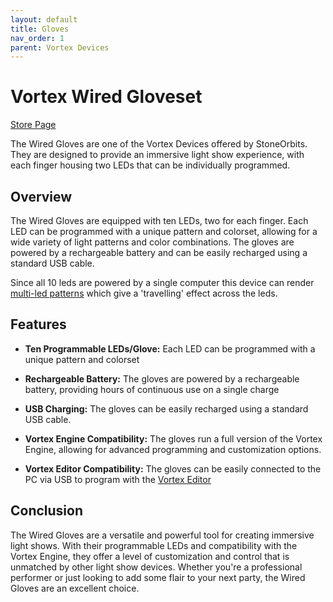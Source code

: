 ```yaml
---
layout: default
title: Gloves
nav_order: 1
parent: Vortex Devices
---
```


# Vortex Wired Gloveset
[Store Page](https://stoneorbits.com/products/the-vortex-gloves-1)

The Wired Gloves are one of the Vortex Devices offered by StoneOrbits. They are designed to provide an immersive light show experience, with each finger housing two LEDs that can be individually programmed.

## Overview

The Wired Gloves are equipped with ten LEDs, two for each finger. Each LED can be programmed with a unique pattern and colorset, allowing for a wide variety of light patterns and color combinations. The gloves are powered by a rechargeable battery and can be easily recharged using a standard USB cable.

Since all 10 leds are powered by a single computer this device can render [multi-led patterns](patterns.html) which give a 'travelling' effect across the leds.

## Features

- **Ten Programmable LEDs/Glove:** Each LED can be programmed with a unique pattern and colorset

- **Rechargeable Battery:** The gloves are powered by a rechargeable battery, providing hours of continuous use on a single charge

- **USB Charging:** The gloves can be easily recharged using a standard USB cable.

- **Vortex Engine Compatibility:** The gloves run a full version of the Vortex Engine, allowing for advanced programming and customization options.

- **Vortex Editor Compatibility:** The gloves can be easily connected to the PC via USB to program with the [Vortex Editor](editor.html)

## Conclusion

The Wired Gloves are a versatile and powerful tool for creating immersive light shows. With their programmable LEDs and compatibility with the Vortex Engine, they offer a level of customization and control that is unmatched by other light show devices. Whether you're a professional performer or just looking to add some flair to your next party, the Wired Gloves are an excellent choice.

